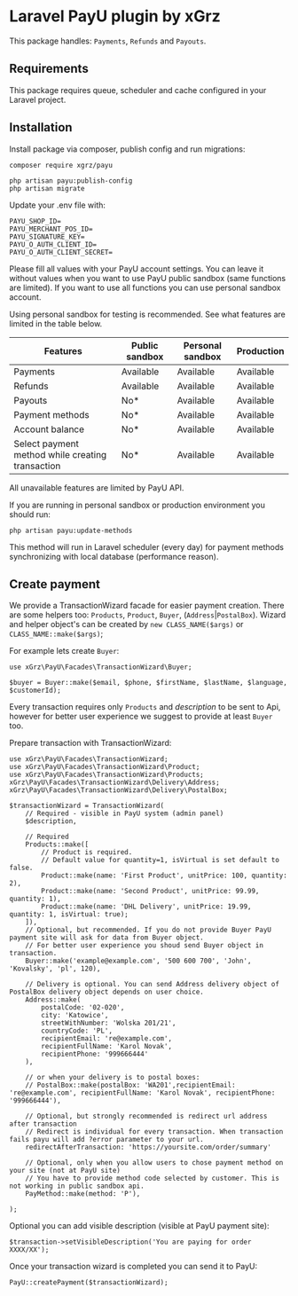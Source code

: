 # Laravel PayU plugin by xGrz

This package handles: `Payments`, `Refunds` and `Payouts`. 

## Requirements
This package requires queue, scheduler and cache configured in your Laravel project.

## Installation

Install package via composer, publish config and run migrations:

```
composer require xgrz/payu

php artisan payu:publish-config
php artisan migrate
```

Update your .env file with:

```
PAYU_SHOP_ID=
PAYU_MERCHANT_POS_ID=
PAYU_SIGNATURE_KEY=
PAYU_O_AUTH_CLIENT_ID=
PAYU_O_AUTH_CLIENT_SECRET=
```

Please fill all values with your PayU account settings.
You can leave it without values when you want to use PayU public sandbox (same functions are limited).
If you want to use all functions you can use personal sandbox account.

Using personal sandbox for testing is recommended. See what features are limited in the table below.

| Features                                         | Public sandbox | Personal sandbox | Production |
|--------------------------------------------------|----------------|------------------|------------|
| Payments                                         | Available      | Available        | Available  |
| Refunds                                          | Available      | Available        | Available  |
| Payouts                                          | No*            | Available        | Available  |
| Payment methods                                  | No*            | Available        | Available  |
| Account balance                                  | No*            | Available        | Available  |
| Select payment method while creating transaction | No*            | Available        | Available  |

All unavailable features are limited by PayU API.

If you are running in personal sandbox or production environment you should run:

```
php artisan payu:update-methods
```

This method will run in Laravel scheduler (every day) for payment methods synchronizing with local database (performance
reason).

## Create payment

We provide a TransactionWizard facade for easier payment creation.
There are some helpers too: `Products`, `Product`, `Buyer`, (`Address`|`PostalBox`). Wizard and helper object's can be
created by `new CLASS_NAME($args)` or `CLASS_NAME::make($args)`;

For example lets create `Buyer`:
```
use xGrz\PayU\Facades\TransactionWizard\Buyer;

$buyer = Buyer::make($email, $phone, $firstName, $lastName, $language, $customerId);
```

Every transaction requires only `Products` and _description_ to be sent to Api, however for better user experience we suggest to provide at least `Buyer` too.

Prepare transaction with TransactionWizard:
```
use xGrz\PayU\Facades\TransactionWizard;
use xGrz\PayU\Facades\TransactionWizard\Product;
use xGrz\PayU\Facades\TransactionWizard\Products;
xGrz\PayU\Facades\TransactionWizard\Delivery\Address;
xGrz\PayU\Facades\TransactionWizard\Delivery\PostalBox;

$transactionWizard = TransactionWizard(
    // Required - visible in PayU system (admin panel) 
    $description,
    
    // Required
    Products::make([
        // Product is required. 
        // Default value for quantity=1, isVirtual is set default to false.
        Product::make(name: 'First Product', unitPrice: 100, quantity: 2),
        Product::make(name: 'Second Product', unitPrice: 99.99, quantity: 1),
        Product::make(name: 'DHL Delivery', unitPrice: 19.99, quantity: 1, isVirtual: true);
    ]), 
    // Optional, but recommended. If you do not provide Buyer PayU payment site will ask for data from Buyer object.
    // For better user experience you shoud send Buyer object in transaction.
    Buyer::make('example@example.com', '500 600 700', 'John', 'Kovalsky', 'pl', 120), 
    
    // Delivery is optional. You can send Address delivery object of PostalBox delivery object depends on user choice.
    Address::make(
        postalCode: '02-020', 
        city: 'Katowice', 
        streetWithNumber: 'Wolska 201/21', 
        countryCode: 'PL', 
        recipientEmail: 're@example.com', 
        recipientFullName: 'Karol Novak',
        recipientPhone: '999666444'
    ),
    
    // or when your delivery is to postal boxes: 
    // PostalBox::make(postalBox: 'WA201',recipientEmail: 're@example.com', recipientFullName: 'Karol Novak', recipientPhone: '999666444'),
    
    // Optional, but strongly recommended is redirect url address after transaction
    // Redirect is individual for every transaction. When transaction fails payu will add ?error parameter to your url.
    redirectAfterTransaction: 'https://yoursite.com/order/summary'
    
    // Optional, only when you allow users to chose payment method on your site (not at PayU site)
    // You have to provide method code selected by customer. This is not working in public sandbox api.
    PayMethod::make(method: 'P'),
    
);
```
Optional you can add visible description (visible at PayU payment site):
```
$transaction->setVisibleDescription('You are paying for order XXXX/XX');
```

Once your transaction wizard is completed you can send it to PayU:
```
PayU::createPayment($transactionWizard);
```







